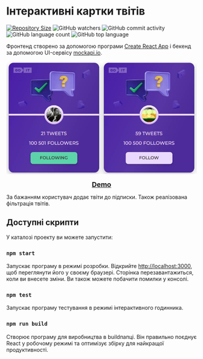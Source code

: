 # Інтерактивні картки твітів

[![Repository Size](https://img.shields.io/github/repo-size/GoDmitrAn/tweets-test?style=<style>&color=<color>)](https://github.com/GoDmitrAn/tweets-test)
![GitHub watchers](https://img.shields.io/github/watchers/GoDmitrAn/tweets-test?style=social)
![GitHub commit activity](https://img.shields.io/github/commit-activity/w/GoDmitrAn/tweets-test)
![GitHub language count](https://img.shields.io/github/languages/count/GoDmitrAn/tweets-test)
![GitHub top language](https://img.shields.io/github/languages/top/GoDmitrAn/tweets-test)

Фронтенд створено за допомогою програми [Create React App](https://github.com/facebook/create-react-app) і бекенд за допомогою UI-сервісу [mockapi.io](https://mockapi.io/).

![screenshot](https://github.com/GoDmitrAn/tweets-test/blob/main/screen.jpg)

<p align="center">
  <a href="https://godmitran.github.io/tweets-test" style="font-size: 18px"><b>Demo</b></a>
</p>

За бажанням користувач додає твіти до підписки. Також реалізована фільтрація твітів.

## Доступні скрипти

У каталозі проекту ви можете запустити:

### `npm start`

Запускає програму в режимі розробки.
Відкрийте [http://localhost:3000](http://localhost:3000), щоб переглянути його у своєму браузері.
Сторінка перезавантажиться, коли ви внесете зміни.
Ви також можете побачити помилки у консолі.

### `npm test`

Запускає програму тестування в режимі інтерактивного годинника.

### `npm run build`

Створює програму для виробництва в buildпапці.
Він правильно поєднує React у робочому режимі та оптимізує збірку для найкращої продуктивності.
